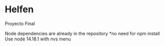 # Helfen
Proyecto Final

Node dependencies are already in the repository *no need for npm install
Use node 14.18.1 with nvs menu
